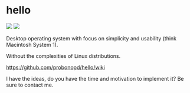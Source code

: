 # hello

![](https://user-images.githubusercontent.com/2480569/60771063-c2e66980-a0d1-11e9-835f-b941178fd5fb.jpg) ![](https://gitcdn.xyz/repo/probonopd/hello/master/hello_animation_small.svg)

Desktop operating system with focus on simplicity and usability (think Macintosh System 1).

Without the complexities of Linux distributions.

https://github.com/probonopd/hello/wiki

I have the ideas, do you have the time and motivation to implement it? Be sure to contact me.

